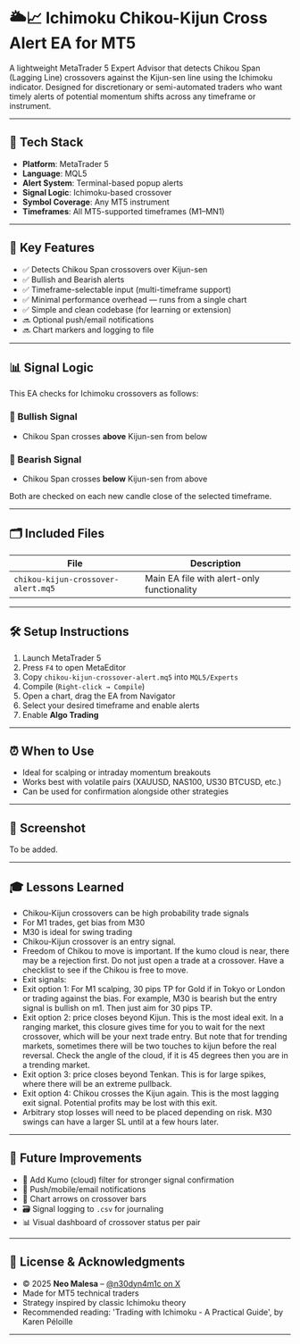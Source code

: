 # 🌥️📈 Ichimoku Chikou-Kijun Cross Alert EA for MT5

A lightweight MetaTrader 5 Expert Advisor that detects Chikou Span (Lagging Line) crossovers against the Kijun-sen line using the Ichimoku indicator. Designed for discretionary or semi-automated traders who want timely alerts of potential momentum shifts across any timeframe or instrument.

---

## 🧰 Tech Stack

- **Platform**: MetaTrader 5  
- **Language**: MQL5  
- **Alert System**: Terminal-based popup alerts  
- **Signal Logic**: Ichimoku-based crossover  
- **Symbol Coverage**: Any MT5 instrument  
- **Timeframes**: All MT5-supported timeframes (M1–MN1)

---

## 🚀 Key Features

- ✅ Detects Chikou Span crossovers over Kijun-sen  
- ✅ Bullish and Bearish alerts  
- ✅ Timeframe-selectable input (multi-timeframe support)  
- ✅ Minimal performance overhead — runs from a single chart  
- ✅ Simple and clean codebase (for learning or extension)  
- 🔜 Optional push/email notifications  
- 🔜 Chart markers and logging to file

---

## 📊 Signal Logic

This EA checks for Ichimoku crossovers as follows:

### 🔼 Bullish Signal
- Chikou Span crosses **above** Kijun-sen from below

### 🔽 Bearish Signal
- Chikou Span crosses **below** Kijun-sen from above

Both are checked on each new candle close of the selected timeframe.

---

## 🗂 Included Files

| File                         | Description                                |
|------------------------------|--------------------------------------------|
| `chikou-kijun-crossover-alert.mq5` | Main EA file with alert-only functionality |

---

## 🛠️ Setup Instructions

1. Launch MetaTrader 5  
2. Press `F4` to open MetaEditor  
3. Copy `chikou-kijun-crossover-alert.mq5` into `MQL5/Experts`  
4. Compile (`Right-click → Compile`)  
5. Open a chart, drag the EA from Navigator  
6. Select your desired timeframe and enable alerts  
7. Enable **Algo Trading**

---

## ⏰ When to Use

- Ideal for scalping or intraday momentum breakouts  
- Works best with volatile pairs (XAUUSD, NAS100, US30 BTCUSD, etc.)  
- Can be used for confirmation alongside other strategies

---

## 📸 Screenshot

To be added.

---

## 🎓 Lessons Learned

- Chikou-Kijun crossovers can be high probability trade signals
- For M1 trades, get bias from M30
- M30 is ideal for swing trading
- Chikou-Kijun crossover is an entry signal.
- Freedom of Chikou to move is important. If the kumo cloud is near, there may be a rejection first. Do not just open a trade at a crossover. Have a checklist to see if the Chikou is free to move.  
- Exit signals:
- Exit option 1: For M1 scalping, 30 pips TP for Gold if in Tokyo or London or trading against the bias. For example, M30 is bearish but the entry signal is bullish on m1. Then just aim for 30 pips TP.
- Exit option 2: price closes beyond Kijun. This is the most ideal exit. In a ranging market, this closure gives time for you to wait for the next crossover, which will be your next trade entry. But note that for trending markets, sometimes there will be two touches to kijun before the real reversal. Check the angle of the cloud, if it is 45 degrees then you are in a trending market.
- Exit option 3: price closes beyond Tenkan. This is for large spikes, where there will be an extreme pullback.
- Exit option 4: Chikou crosses the Kijun again. This is the most lagging exit signal. Potential profits may be lost with this exit. 
- Arbitrary stop losses will need to be placed depending on risk. M30 swings can have a larger SL until at a few hours later.

---

## 🎯 Future Improvements

- 🧠 Add Kumo (cloud) filter for stronger signal confirmation  
- 📩 Push/mobile/email notifications  
- 🎯 Chart arrows on crossover bars  
- 🗃️ Signal logging to `.csv` for journaling  
- 📊 Visual dashboard of crossover status per pair

---

## 📝 License & Acknowledgments

- © 2025 **Neo Malesa** – [@n30dyn4m1c on X](https://www.x.com/n30dyn4m1c)  
- Made for MT5 technical traders  
- Strategy inspired by classic Ichimoku theory
- Recommended reading: 'Trading with Ichimoku - A Practical Guide', by Karen Péloille 

---
